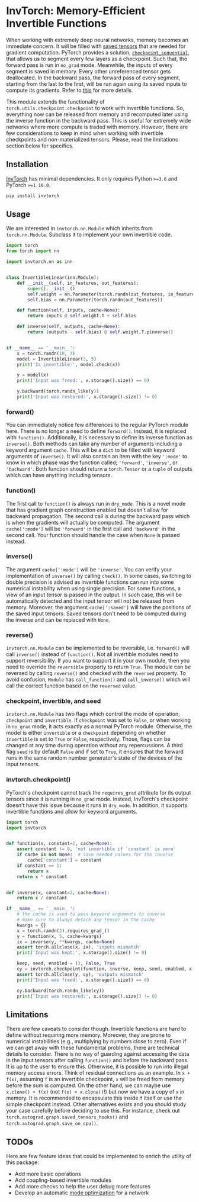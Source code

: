 # InvTorch: Memory-Efficient Invertible Functions

When working with extremely deep neural networks, memory becomes an immediate concern. It will be filled with [saved tensors](https://pytorch.org/docs/1.10.0/notes/autograd.html#:~:text=Saved%20tensors) that are needed for gradient computation. PyTorch provides a solution, [`checkpoint_sequential`](https://pytorch.org/docs/1.10.0/checkpoint.html#:~:text=torch.utils.checkpoint.checkpoint_sequential), that allows us to segment every few layers as a checkpoint. Such that, the forward pass is run in `no_grad` mode. Meanwhile, the inputs of every segment is saved in memory. Every other unreferenced tensor gets deallocated. In the backward pass, the forward pass of every segment, starting from the last to the first, will be run again using its saved inputs to compute its gradients. Refer to [this](https://pytorch.org/docs/1.10.0/checkpoint.html) for more details.

This module extends the functionality of `torch.utils.checkpoint.checkpoint` to work with invertible functions. So, everything now can be released from memory and recomputed later using the inverse function in the backward pass. This is useful for extremely wide networks where more compute is traded with memory. However, there are few considerations to keep in mind when working with invertible checkpoints and non-materialized tensors. Please, read the limitations section below for specifics.

## Installation

[InvTorch](https://github.com/xmodar/invtorch) has minimal dependencies. It only requires Python `>=3.6` and PyTorch `>=1.10.0`.

```bash
pip install invtorch
```

## Usage

We are interested in `invtorch.nn.Module` which inherits from `torch.nn.Module`. Subclass it to implement your own invertible code.

```python
import torch
from torch import nn

import invtorch.nn as inn


class InvertibleLinear(inn.Module):
    def __init__(self, in_features, out_features):
        super().__init__()
        self.weight = nn.Parameter(torch.randn(out_features, in_features))
        self.bias = nn.Parameter(torch.randn(out_features))

    def function(self, inputs, cache=None):
        return inputs @ self.weight.T + self.bias

    def inverse(self, outputs, cache=None):
        return (outputs - self.bias) @ self.weight.T.pinverse()


if __name__ == '__main__':
    x = torch.randn(10, 3)
    model = InvertibleLinear(3, 5)
    print('Is invertible:', model.check(x))

    y = model(x)
    print('Input was freed:', x.storage().size() == 0)

    y.backward(torch.randn_like(y))
    print('Input was restored:', x.storage().size() != 0)
```

### forward()

You can immediately notice few differences to the regular PyTorch module here. There is no longer a need to define `forward()`. Instead, it is replaced with `function()`. Additionally, it is necessary to define its inverse function as `inverse()`. Both methods can take any number of arguments including a keyword argument `cache`. This will be a `dict` to be filled with keyword arguments of `inverse()`. It will also contain an item with the key `':mode'` to know in which phase was the function called; `'forward'`, `'inverse'`, or `'backward'`. Both function should return a `torch.Tensor` or a `tuple` of outputs which can have anything including tensors.

### function()

The first call to `function()` is always run in `dry_mode`. This is a novel mode that has gradient graph construction enabled but doesn't allow for backward propagation. The second call is during the backward pass which is when the gradients will actually be computed. The argument `cache[':mode']` will be `'forward'` in the first call and `'backward'` in the second call. Your function should handle the case when `None` is passed instead.

### inverse()

The argument `cache[':mode']` will be `'inverse'`. You can verify your implementation of `inverse()` by calling `check()`. In some cases, switching to double precision is advised as invertible functions can run into some numerical instability when using single precision. For some functions, a view of an input tensor is passed in the output. In such case, this will be automatically detected and the input tensor will not be released from memory. Moreover, the argument `cache[':saved']` will have the positions of the saved input tensors. Saved tensors don't need to be computed during the inverse and can be replaced with `None`.

### reverse()

`invtorch.nn.Module` can be implemented to be reversible, i.e. `forward()` will call `inverse()` instead of `function()`. Not all invertible modules need to support reversibility. If you want to support it in your own module, then you need to override the `reversible` property to return `True`. The module can be reversed by calling `reverse()` and checked with the `reversed` property. To avoid confusion, `Module` has `call_function()` and `call_inverse()` which will call the correct function based on the `reversed` value.

### checkpoint, invertible, and seed

`invtorch.nn.Module` has two flags which control the mode of operation; `checkpoint` and `invertible`. If `checkpoint` was set to `False`, or when working in `no_grad` mode, it acts exactly as a normal PyTorch module. Otherwise, the model is either `invertible` or a `checkpoint` depending on whether `invertible` is set to `True` or `False`, respectively. Those, flags can be changed at any time during operation without any repercussions. A third flag `seed` is by default `False` and if set to `True`, it ensures that the forward runs in the same random number generator's state of the devices of the input tensors.

### invtorch.checkpoint()

PyTorch's checkpoint cannot track the `requires_grad` attribute for its output tensors since it is running in `no_grad` mode. Instead, InvTorch's checkpoint doesn't have this issue because it runs in `dry_mode`. In addition, it supports invertible functions and allow for keyword arguments.

```python
import torch
import invtorch


def function(x, constant=2, cache=None):
    assert constant != 0, 'not invertible if `constant` is zero'
    if cache is not None:  # save needed values for the inverse
        cache['constant'] = constant
    if constant == 1:
        return x
    return x * constant


def inverse(x, constant=2, cache=None):
    return x / constant

if __name__ == '__main__':
    # the cache is used to pass keyword arguments to inverse
    # make sure to always detach any tensor in the cache
    kwargs = {}
    x = torch.randn(3).requires_grad_()
    y = function(x, 5, cache=kwargs)
    ix = inverse(y, **kwargs, cache=None)
    assert torch.allclose(x, ix), 'inputs mismatch'
    print('Input was kept:', x.storage().size() != 0)

    keep, seed, enabled = (), False, True
    cy = invtorch.checkpoint(function, inverse, keep, seed, enabled, x, 5)
    assert torch.allclose(y, cy), 'outputs mismatch'
    print('Input was freed:', x.storage().size() == 0)

    cy.backward(torch.randn_like(cy))
    print('Input was restored:', x.storage().size() != 0)
```

## Limitations

There are few caveats to consider though. Invertible functions are hard to define without requiring more memory. Moreover, they are prone to numerical instabilities (e.g., multiplying by numbers close to zero). Even if we can get away with these fundamental problems, there are technical details to consider. There is no way of guarding against accessing the data in the input tensors after calling `function()` and before the backward pass. It is up to the user to ensure this. Otherwise, it is possible to run into illegal memory access errors. Think of residual connections as an example. In `x + f(x)`, assuming `f` is an invertible checkpoint, `x` will be freed from memory before the sum is computed. On the other hand, we can maybe use `x.clone() + f(x)` (not `f(x) + x.clone()`!) but now we have a copy of `x` in memory. It is recommended to encapsulate this inside `f` itself or use the simple checkpoint instead. Other alternatives exists and you should study your case carefully before deciding to use this. For instance, check out `torch.autograd.graph.saved_tensors_hooks()` and `torch.autograd.graph.save_on_cpu()`.

## TODOs

Here are few feature ideas that could be implemented to enrich the utility of this package:

- Add more basic operations
- Add coupling-based invertible modules
- Add more checks to help the user debug more features
- Develop an automatic [mode optimization](https://arxiv.org/abs/1604.06174) for a network
